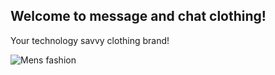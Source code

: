 ## Welcome to message and chat clothing!

Your technology savvy clothing brand!

![Mens fashion](https://www.thetrendspotter.net/wp-content/uploads/2015/08/Denims.jpg)
